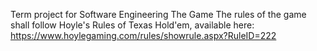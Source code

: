 Term project for Software Engineering
The Game
The rules of the game shall follow Hoyle's Rules of Texas Hold'em, available here: https://www.hoylegaming.com/rules/showrule.aspx?RuleID=222
